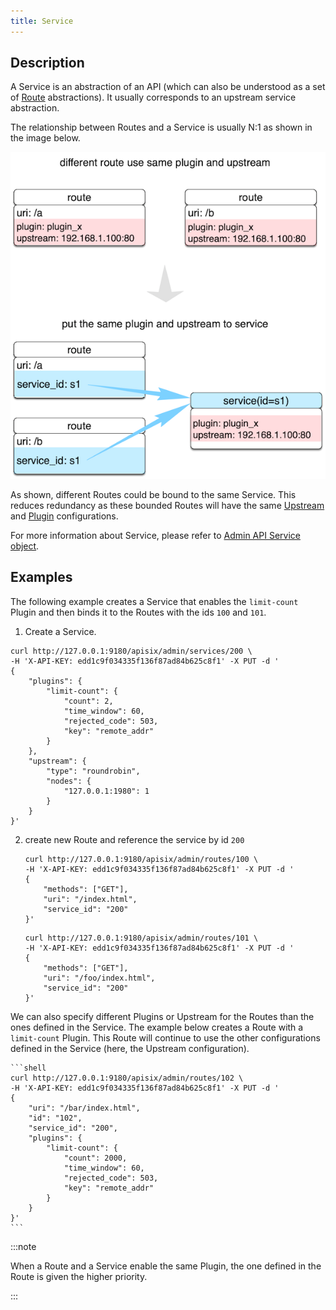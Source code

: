 ```yaml
---
title: Service
---
```


<!--
#
# Licensed to the Apache Software Foundation (ASF) under one or more
# contributor license agreements.  See the NOTICE file distributed with
# this work for additional information regarding copyright ownership.
# The ASF licenses this file to You under the Apache License, Version 2.0
# (the "License"); you may not use this file except in compliance with
# the License.  You may obtain a copy of the License at
#
#     http://www.apache.org/licenses/LICENSE-2.0
#
# Unless required by applicable law or agreed to in writing, software
# distributed under the License is distributed on an "AS IS" BASIS,
# WITHOUT WARRANTIES OR CONDITIONS OF ANY KIND, either express or implied.
# See the License for the specific language governing permissions and
# limitations under the License.
#
-->

## Description

A Service is an abstraction of an API (which can also be understood as a set of [Route](./route.md) abstractions). It usually corresponds to an upstream service abstraction.

The relationship between Routes and a Service is usually N:1 as shown in the image below.

![service-example](../../../assets/images/service-example.png)

As shown, different Routes could be bound to the same Service. This reduces redundancy as these bounded Routes will have the same [Upstream](./upstream.md) and [Plugin](./plugin.md) configurations.

For more information about Service, please refer to [Admin API Service object](../admin-api.md#service).

## Examples

The following example creates a Service that enables the `limit-count` Plugin and then binds it to the Routes with the ids `100` and `101`.

1. Create a Service.

```shell
curl http://127.0.0.1:9180/apisix/admin/services/200 \
-H 'X-API-KEY: edd1c9f034335f136f87ad84b625c8f1' -X PUT -d '
{
    "plugins": {
        "limit-count": {
            "count": 2,
            "time_window": 60,
            "rejected_code": 503,
            "key": "remote_addr"
        }
    },
    "upstream": {
        "type": "roundrobin",
        "nodes": {
            "127.0.0.1:1980": 1
        }
    }
}'
```

2. create new Route and reference the service by id `200`

    ```shell
    curl http://127.0.0.1:9180/apisix/admin/routes/100 \
    -H 'X-API-KEY: edd1c9f034335f136f87ad84b625c8f1' -X PUT -d '
    {
        "methods": ["GET"],
        "uri": "/index.html",
        "service_id": "200"
    }'
    ```

    ```shell
    curl http://127.0.0.1:9180/apisix/admin/routes/101 \
    -H 'X-API-KEY: edd1c9f034335f136f87ad84b625c8f1' -X PUT -d '
    {
        "methods": ["GET"],
        "uri": "/foo/index.html",
        "service_id": "200"
    }'
    ```

We can also specify different Plugins or Upstream for the Routes than the ones defined in the Service. The example below creates a Route with a `limit-count` Plugin. This Route will continue to use the other configurations defined in the Service (here, the Upstream configuration).

    ```shell
    curl http://127.0.0.1:9180/apisix/admin/routes/102 \
    -H 'X-API-KEY: edd1c9f034335f136f87ad84b625c8f1' -X PUT -d '
    {
        "uri": "/bar/index.html",
        "id": "102",
        "service_id": "200",
        "plugins": {
            "limit-count": {
                "count": 2000,
                "time_window": 60,
                "rejected_code": 503,
                "key": "remote_addr"
            }
        }
    }'
    ```

:::note

When a Route and a Service enable the same Plugin, the one defined in the Route is given the higher priority.

:::
